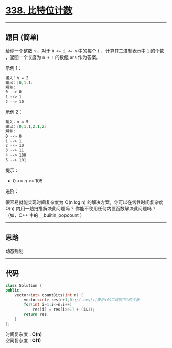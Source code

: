 # [338. 比特位计数](https://leetcode.cn/problems/counting-bits/)

---

## 题目 (简单)

给你一个整数 `n` ，对于 `0 <= i <= n` 中的每个 `i` ，计算其二进制表示中 `1` 的个数 ，返回一个长度为 `n + 1` 的数组 `ans` 作为答案。  

示例 1：  

```markdown
输入：n = 2
输出：[0,1,1]
解释：
0 --> 0
1 --> 1
2 --> 10
```

示例 2：  

```markdown
输入：n = 5
输出：[0,1,1,2,1,2]
解释：
0 --> 0
1 --> 1
2 --> 10
3 --> 11
4 --> 100
5 --> 101
```

提示：  

- 0 <= n <= 105

进阶：

很容易就能实现时间复杂度为 O(n log n) 的解决方案，你可以在线性时间复杂度 O(n) 内用一趟扫描解决此问题吗？
你能不使用任何内置函数解决此问题吗？（如，C++ 中的 __builtin_popcount ）

---

## 思路

动态规划

---

## 代码

```C++
class Solution {
public:
    vector<int> countBits(int n) {
        vector<int> res(n+1,0);// res[i]表示i的二进制中1的个数
        for(int i=1;i<=n;i++)
            res[i] = res[i>>1] + (i&1);
        return res;
    }
};
```

时间复杂度：**O(n)**  
空间复杂度：**O(1)**
